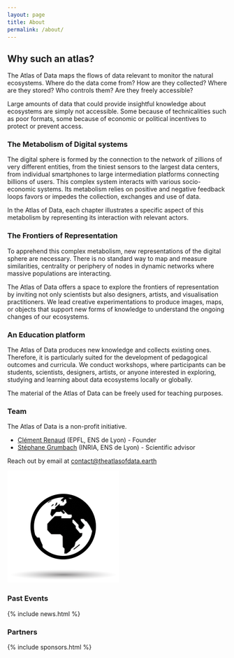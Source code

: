 ```yaml
---
layout: page
title: About
permalink: /about/
---
```


## Why such an atlas?

The Atlas of Data maps the flows of data relevant to monitor the natural ecosystems. Where do the data come from? How are they collected? Where are they stored? Who controls them? Are they freely accessible?

Large amounts of data that could provide insightful knowledge about ecosystems are simply not accessible. Some because of technicalities such as poor formats, some because of economic or political incentives to protect or prevent access.

### The Metabolism of Digital systems

The digital sphere is formed by the connection to the network of zillions of very different entities, from the tiniest sensors to the largest data centers, from individual smartphones to large intermediation platforms connecting billions of users. This complex system interacts with various socio-economic systems. Its metabolism relies on positive and negative feedback loops favors or impedes the collection, exchanges and use of data.

In the Atlas of Data, each chapter illustrates a specific aspect of this metabolism by representing its interaction with relevant actors.

### The Frontiers of Representation

To apprehend this complex metabolism, new representations of the digital sphere are necessary. There is no standard way to map and measure similarities, centrality or periphery of nodes in dynamic networks where massive populations are interacting.

The Atlas of Data offers a space to explore the frontiers of representation by inviting not only scientists but also designers, artists, and visualisation practitioners. We lead creative experimentations to produce images, maps, or objects that support new forms of knowledge to understand the ongoing changes of our ecosystems.

### An Education platform

The Atlas of Data produces new knowledge and collects existing ones. Therefore, it is particularly suited for the development of pedagogical outcomes and curricula. We conduct workshops, where participants can be students, scientists, designers, artists, or anyone interested in exploring, studying and learning about data ecosystems locally or globally.

The material of the Atlas of Data can be freely used for teaching purposes.


### Team

The Atlas of Data is a non-profit initiative.

- [Clément Renaud](http://clementrenaud.com) (EPFL, ENS de Lyon) -  Founder
- [Stéphane Grumbach](https://who.rocq.inria.fr/Stephane.Grumbach/)  (INRIA, ENS de Lyon) -  Scientific advisor

Reach out by email at   [contact@theatlasofdata.earth](mailto:contact@theatlasofdata.earth)

![](/img/spinning_world.gif)

### Past Events

{% include news.html %}

### Partners

{% include sponsors.html %}
